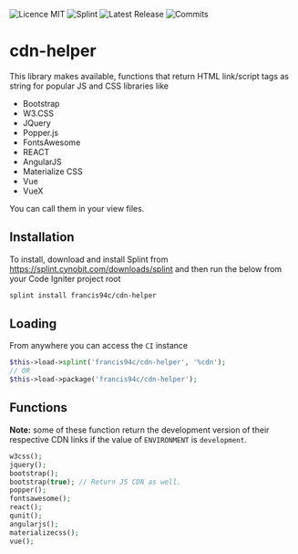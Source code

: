 ![Licence MIT](https://img.shields.io/github/license/francis94c/cdn-helper.svg) ![Splint](https://img.shields.io/badge/splint--ci-francis94c%2Fcdn--helper-orange.svg) ![Latest Release](https://img.shields.io/github/release/francis94c/cdn-helper.svg) ![Commits](https://img.shields.io/github/last-commit/francis94c/cdn-helper.svg)

# cdn-helper #

This library makes available, functions that return HTML link/script tags as string for popular JS and CSS libraries like

* Bootstrap
* W3.CSS
* JQuery
* Popper.js
* FontsAwesome
* REACT
* AngularJS
* Materialize CSS
* Vue
* VueX

You can call them in your view files.

## Installation ##
To install, download and install Splint from <https://splint.cynobit.com/downloads/splint> and then run the below from your Code Igniter project root

```bash
splint install francis94c/cdn-helper
```
## Loading ##

From anywhere you can access the ```CI``` instance

```php
$this->load->splint('francis94c/cdn-helper', '%cdn');
// OR
$this->load->package('francis94c/cdn-helper');
```

## Functions ##

__Note:__ some of these function return the development version of their respective CDN links if the value of `ENVIRONMENT` is `development`.

```php
w3css();
jquery();
bootstrap();
bootstrap(true); // Return JS CDN as well.
popper();
fontsawesome();
react();
qunit();
angularjs();
materializecss();
vue();
```
